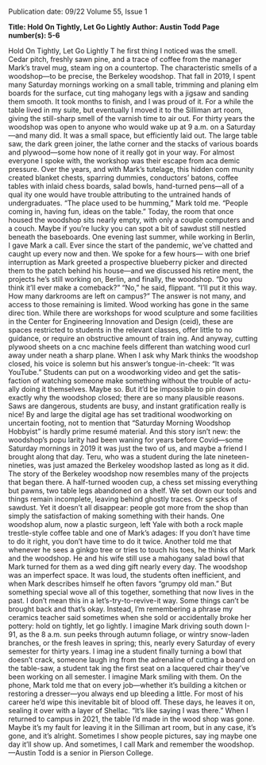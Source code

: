 Publication date: 09/22
Volume 55, Issue 1

**Title: Hold On Tightly, Let Go Lightly**
**Author: Austin Todd**
**Page number(s): 5-6**

Hold On Tightly,
Let Go Lightly
T
he first thing I noticed was the 
smell. Cedar pitch, freshly sawn 
pine, and a trace of coffee from the 
manager Mark’s travel mug, steam­
ing on a countertop. The characteristic 
smells of a woodshop—to be precise, 
the Berkeley woodshop. That fall in 
2019, I spent many Saturday mornings 
working on a small table, trimming and 
planing elm boards for the surface, cut­
ting mahogany legs with a jigsaw and 
sanding them smooth. It took months 
to finish, and I was proud of it. For a 
while the table lived in my suite, but 
eventually I moved it to the Silliman 
art room, giving the still-sharp smell of 
the varnish time to air out.
For thirty years the woodshop was 
open to anyone who would wake up at 
9 a.m. on a Saturday—and many did. 
It was a small space, but efficiently laid 
out. The large table saw, the dark green 
joiner, the lathe corner and the stacks 
of various boards and plywood—some­
how none of it really got in your way. 
For almost everyone I spoke with, the 
workshop was their escape from aca­
demic pressure. Over the years, and 
with Mark’s tutelage, this hidden com­
munity created blanket chests, sparring 
dummies, conductors’ batons, coffee 
tables with inlaid chess boards, salad 
bowls, hand-turned pens—all of a qual­
ity one would have trouble attributing to 
the untrained hands of undergraduates.
“The place used to be humming,” 
Mark told me. “People coming in, having
fun, ideas on the table.”
Today, the room that once housed 
the woodshop sits nearly empty, with 
only a couple computers and a couch. 
Maybe if you’re lucky you can spot a 
bit of sawdust still nestled beneath the 
baseboards.
One evening last summer, while 
working in Berlin, I gave Mark a call. 
Ever since the start of the pandemic, 
we’ve chatted and caught up every now 
and then. We spoke for a few hours—
with one brief interruption as Mark 
greeted a prospective blueberry picker 
and directed them to the patch behind 
his house—and we discussed his retire­
ment, the projects he’s still working on, 
Berlin, and finally, the woodshop.
“Do you think it’ll ever make a 
comeback?”
“No,” he said, flippant. “I’ll put it 
this way. How many darkrooms are left 
on campus?”
The answer is not many, and access 
to those remaining is limited. Wood­
working has gone in the same direc­
tion. While there are workshops for 
wood sculpture and some facilities in 
the Center for Engineering Innovation 
and Design (ceid), these are spaces 
restricted to students in the relevant 
classes, offer little to no guidance, or 
require an obstructive amount of train­
ing. And anyway, cutting plywood 
sheets on a cnc machine feels different 
than watching wood curl away under­
neath a sharp plane.
When I ask why Mark thinks the 
woodshop closed, his voice is solemn 
but his answer’s tongue-in-cheek: “It 
was YouTube.” Students can put on a 
woodworking video and get the satis­
faction of watching someone make 
something without the trouble of actu­
ally doing it themselves. Maybe so. 
But it’d be impossible to pin down 
exactly why the woodshop closed; 
there are so many plausible reasons. 
Saws are dangerous, students are busy, 
and instant gratification really is nice!
By and large the digital age has set 
traditional woodworking on uncertain 
footing, not to mention that “Saturday 
Morning Woodshop Hobbyist” is 
hardly prime resumé material. And this 
story isn’t new: the woodshop’s popu­
larity had been waning for years before 
Covid—some Saturday mornings in 
2019 it was just the two of us, and 
maybe a friend I brought along that 
day. Teru, who was a student during 
the late nineteen-nineties, was just 
amazed the Berkeley woodshop lasted 
as long as it did. 
The story of the Berkeley woodshop 
now resembles many of the projects that 
began there. A half-turned wooden 
cup, a chess set missing everything but 
pawns, two table legs abandoned on a 
shelf. We set down our tools and things 
remain incomplete, leaving behind 
ghostly traces. Or specks of sawdust.
Yet it doesn’t all disappear: people 
got more from the shop than simply 
the satisfaction of making something 
with their hands. One woodshop alum, 
now a plastic surgeon, left Yale with 
both a rock maple trestle-style coffee 
table and one of Mark’s adages: If you 
don’t have time to do it right, you don’t 
have time to do it twice. Another told me
that whenever he sees a ginkgo tree 
or tries to touch his toes, he thinks of 
Mark and the woodshop. He and his 
wife still use a mahogany salad bowl 
that Mark turned for them as a wed­
ding gift nearly every day.
The woodshop was an imperfect 
space. It was loud, the students often 
inefficient, and when Mark describes 
himself he often favors “grumpy old 
man.” But something special wove all 
of this together, something that now 
lives in the past. I don’t mean this in a 
let’s-try-to-revive-it way. Some things 
can’t be brought back and that’s okay. 
Instead, I’m remembering a phrase 
my ceramics teacher said sometimes 
when she sold or accidentally broke her
pottery: hold on tightly, let go lightly. 
I imagine Mark driving south down
I-91, as the 8 a.m. sun peeks through 
autumn foliage, or wintry snow-laden 
branches, or the fresh leaves in spring; 
this, nearly every Saturday of every 
semester for thirty years. I imag­
ine a student finally turning a bowl 
that doesn’t crack, someone laugh­
ing from the adrenaline of cutting a 
board on the table-saw, a student tak­
ing the first seat on a lacquered chair 
they’ve been working on all semester.
I imagine Mark smiling with them.
On the phone, Mark told me that 
on every job—whether it’s building 
a kitchen or restoring a dresser—you 
always end up bleeding a little. For most 
of his career he’d wipe this inevitable bit 
of blood off. These days, he leaves it on, 
sealing it over with a layer of Shellac. 
“It’s like saying I was there.”
When I returned to campus in 
2021, the table I’d made in the wood­
shop was gone. Maybe it’s my fault for 
leaving it in the Silliman art room, but 
in any case, it’s gone, and it’s alright. 
Sometimes I show people pictures, say­
ing maybe one day it’ll show up. And 
sometimes, I call Mark and remember 
the woodshop.
—Austin Todd is a senior in 
Pierson College.